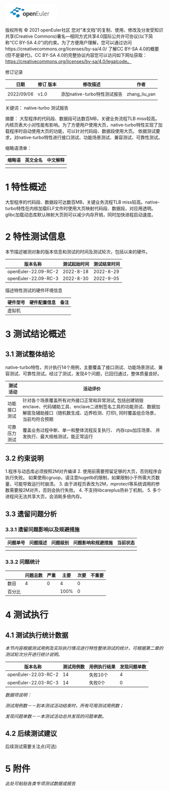 ![openEuler ico](../../images/openEuler.png)

版权所有 © 2021  openEuler社区
 您对“本文档”的复制、使用、修改及分发受知识共享(Creative Commons)署名—相同方式共享4.0国际公共许可协议(以下简称“CC BY-SA 4.0”)的约束。为了方便用户理解，您可以通过访问https://creativecommons.org/licenses/by-sa/4.0/ 了解CC BY-SA 4.0的概要 (但不是替代)。CC BY-SA 4.0的完整协议内容您可以访问如下网址获取：https://creativecommons.org/licenses/by-sa/4.0/legalcode。

修订记录

| 日期     | 修订   版本 | 修改描述                | 作者 |
| ----     | ----------- | --------              | ----        |
|          |             |                       |             |
|2022/09/06|     v1.0    | 添加native-turbo特性测试报告 |zhang_liu_yan|
|          |             |                        |             |

 关键词： native-turbo 测试报告 

摘要：
大型程序的代码段、数据段可达数百MB，关键业务流程TLB miss较高。内核页表大小对性能有影响。为了方便用户使用大页，native-turbo特性实现了加载程序时自动使用大页的功能，可以针对代码段、数据段使用大页。
依据测试要求，对native-turbo特性进行接口测试、功能场景测试、兼容测试、可靠性测试。

缩略语清单：

| 缩略语 | 英文全名                   |          中文解释   |
| ------ | --------                 |--------              |
|    |  |    |
|        |                          |          |

# 1     特性概述

大型程序的代码段、数据段可达数百MB，关键业务流程TLB miss较高。native-turbo特性在内核加载ELF文件时使用大页映射代码段、数据段，对应用透明。 glibc加载动态库默认映射大页则可以减少内存开销，同时加快进程启动速度。


# 2     特性测试信息

本节描述被测对象的版本信息和测试的时间及测试轮次，包括以来的硬件。

| 版本名称            | 测试起始时间 | 测试结束时间 |
| --------           | ------------ | -----------|
|openEuler-22.09-RC-2| 2022-8-18   |   2022-8-29   |
|openEuler-22.09-RC-3| 2022-8-30   |   2022-9-05  |


描述特性测试的硬件环境信息

| 硬件型号                  | 硬件配置信息                                |  备注         |
| --------                 | ------------                               | ----          |
| 虚拟机                   |                                             |               |

# 3     测试结论概述

## 3.1   测试整体结论

native-turbo特性，共计执行14个用例，主要覆盖了接口测试、功能场景测试、兼容测试、可靠性测试。经过了测试，发现4个问题，已回归通过，整体质量良好。

| 测试活动     | 活动评价  |
| --------    | --------                                                                                |
| 功能接口测试 |针对各个场景覆盖所有对外接口正常和异常测试,  包括创建销毁enclave、代码辅助工具、enclave二进制签名工具的功能测试、数据加解密及辅助接口（随机数生成、边界检测、打印), 同时覆盖组合场景，当前均符合预期 |
| 可靠压力测试 |  覆盖业务过程中断、单一和整体流程反复执行、 内存cpu加压场景、 并发执行、最大规格测试，能正常运行 |


## 3.2   约束说明

1.程序与动态库必须按照2M对齐编译
2. 使用前需要预留足够的大页，否则程序会执行失败。 如果使用cgruop，请注意hugetlb的限制，如果限制小于所需大页数量，可能导致运行时崩溃。
3. 由于进程页表改为2M，mprotect等系统调用的参数需要按2M对齐，否则会执行失败。
4. 不支持libcareplus热补丁机制。
5. 多个进程间无法共享大页，会消耗多倍内存。


## 3.3   遗留问题分析

### 3.3.1 遗留问题影响以及规避措施

| 问题单号 | 问题描述 | 问题级别 | 问题影响和规避措施 | 当前状态 |
| -------- | -------- | -------- | ------------------ | -------- |
|          |      |         |                 |         |
|          |          |          |                    |          |

### 3.3.2 问题统计

|        | 问题总数 | 严重 | 主要 | 次要 | 不重要 |
| ------ | -------- | ---- | ---- | ---- | ------ |
| 数目   |     4  |   0  |  4  |  0  |        |
| 百分比 |        |      | 100% |  0   |        |

# 4     测试执行

## 4.1   测试执行统计数据

*本节内容根据测试用例及实际执行情况进行特性整体测试的统计，可根据第二章的测试轮次分开进行统计说明。*

| 版本名称              | 测试用例数 | 用例执行结果 | 发现问题单数 |
| --------             | ---------- | ------------ | ------------ |
|openEuler-22.03-RC-2  |   14     |    失败10个   |    4     |
|openEuler-22.03-RC-3  |   14      |    失败0个  |     0       |


*数据项说明：*

*测试用例数－－到本测试活动结束时，所有可用测试用例数；*

*发现问题单数－－本测试活动总共发现的问题单数。*

## 4.2   后续测试建议

后续测试需要关注点(可选)

# 5     附件

*此处可粘贴各类专项测试数据或报告*